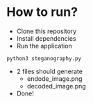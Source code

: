 # How to run?

- Clone this repository
- Install dependencies
- Run the application

```
python3 steganography.py
```

- 2 files should generate
  - endode_image.png
  - decoded_image.png
- Done!